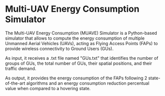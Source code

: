 # Multi-UAV Energy Consumption Simulator
The Multi-UAV Energy Consumption (MUAVE) Simulator is a Python-based simulator that allows to compute the energy consumption of multiple Unmanned Aerial Vehicles (UAVs), acting as Flying Access Points (FAPs) to provide wireless connectivity to Ground Users (GUs).

As input, it receives a .txt file named "GUs.txt" that identifies the number of groups of GUs, the total number of GUs, their spatial positions, and their traffic demand.

As output, it provides the energy consumption of the FAPs following 2 state-of-the-art algorithms and an energy consumption reduction percentual value when compared to a hovering state.
